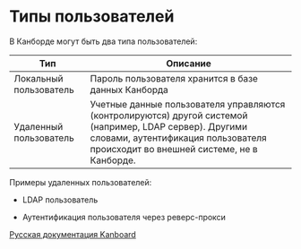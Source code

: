 Типы пользователей
==================



В Канборде могут быть два типа пользователей:



| Тип          | Описание                                                    |
|--------------|-------------------------------------------------------------|
| Локальный пользователь  | Пароль пользователя хранится в базе данных Канборда|
| Удаленный пользователь  | Учетные данные пользователя управляются (контролируются) другой системой (например, LDAP сервер). Другими словами, аутентификация пользователя происходит во внешней системе, не в Канборде.|



Примеры удаленных пользователей:

-   LDAP пользователь

-   Аутентификация пользователя через реверс-прокси



[Русская документация Kanboard](http://kanboard.ru/doc/)

